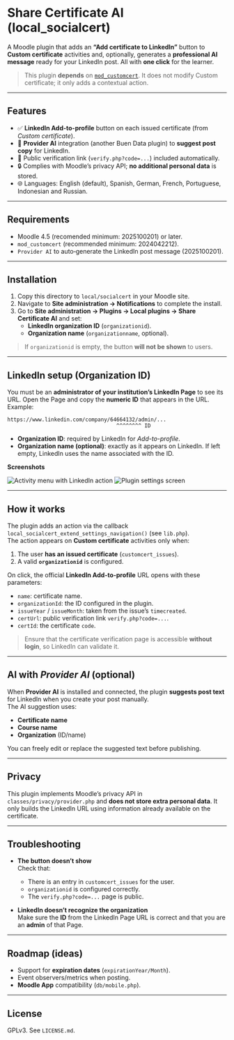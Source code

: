 # Share Certificate AI (local_socialcert)

A Moodle plugin that adds an **“Add certificate to LinkedIn”** button to **Custom certificate** activities and, optionally, generates a **professional AI message** ready for your LinkedIn post. All with **one click** for the learner.

> This plugin **depends** on [`mod_customcert`](https://moodle.org/plugins/mod_customcert). It does not modify Custom certificate; it only adds a contextual action.

---

## Features

- ✅ **LinkedIn Add-to-profile** button on each issued certificate (from *Custom certificate*).
- 🤖 **Provider AI** integration (another Buen Data plugin) to **suggest post copy** for LinkedIn.
- 🔗 Public verification link (`verify.php?code=...`) included automatically.
- 🔒 Complies with Moodle’s privacy API; **no additional personal data** is stored.
- 🌐 Languages: English (default), Spanish, German, French, Portuguese, Indonesian and Russian. 

---

## Requirements

- Moodle 4.5 (recomended minimum: 2025100201) or later.
- `mod_customcert` (recommended minimum: 2024042212).
- `Provider AI` to auto‑generate the LinkedIn post message (2025100201).

---

## Installation

1. Copy this directory to `local/socialcert` in your Moodle site.
2. Navigate to **Site administration → Notifications** to complete the install.
3. Go to **Site administration → Plugins → Local plugins → Share Certificate AI** and set:
   - **LinkedIn organization ID** (`organizationid`).
   - **Organization name** (`organizationname`, optional).

> If `organizationid` is empty, the button **will not be shown** to users.

---

## LinkedIn setup (Organization ID)

You must be an **administrator of your institution’s LinkedIn Page** to see its URL. Open the Page and copy the **numeric ID** that appears in the URL. Example:

```
https://www.linkedin.com/company/64664132/admin/...
                                   ^^^^^^^^ ID
```

- **Organization ID**: required by LinkedIn for *Add-to-profile*.
- **Organization name (optional)**: exactly as it appears on LinkedIn. If left empty, LinkedIn uses the name associated with the ID.

**Screenshots**

![Activity menu with LinkedIn action](./socialcert-menu.png)
![Plugin settings screen](./socialcert-settings.png)

---

## How it works

The plugin adds an action via the callback `local_socialcert_extend_settings_navigation()` (see `lib.php`).  
The action appears on **Custom certificate** activities only when:

1. The user **has an issued certificate** (`customcert_issues`).  
2. A valid **`organizationid`** is configured.

On click, the official **LinkedIn Add-to-profile** URL opens with these parameters:

- `name`: certificate name.
- `organizationId`: the ID configured in the plugin.
- `issueYear` / `issueMonth`: taken from the issue’s `timecreated`.
- `certUrl`: public verification link `verify.php?code=...`.
- `certId`: the certificate `code`.

> Ensure that the certificate verification page is accessible **without login**, so LinkedIn can validate it.

---

## AI with *Provider AI* (optional)

When **Provider AI** is installed and connected, the plugin **suggests post text** for LinkedIn when you create your post manually.  
The AI suggestion uses:
- **Certificate name**
- **Course name**
- **Organization** (ID/name)

You can freely edit or replace the suggested text before publishing.

---

## Privacy

This plugin implements Moodle’s privacy API in `classes/privacy/provider.php` and **does not store extra personal data**. It only builds the LinkedIn URL using information already available on the certificate.

---

## Troubleshooting

- **The button doesn’t show**  
  Check that:
  - There is an entry in `customcert_issues` for the user.
  - `organizationid` is configured correctly.
  - The `verify.php?code=...` page is public.

- **LinkedIn doesn’t recognize the organization**  
  Make sure the **ID** from the LinkedIn Page URL is correct and that you are an **admin** of that Page.

---

## Roadmap (ideas)

- Support for **expiration dates** (`expirationYear/Month`).  
- Event observers/metrics when posting.
- **Moodle App** compatibility (`db/mobile.php`).

---

## License

GPLv3. See `LICENSE.md`.
